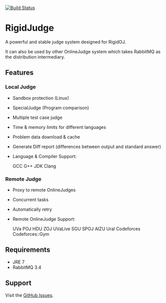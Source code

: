 [![Build Status](https://travis-ci.org/DHUers/RigidJudge.svg?branch=master)](https://travis-ci.org/DHUers/RigidJudge)

# RigidJudge
A powerful and stable judge system designed for RigidOJ.

It can also be used by other OnlineJudge system which takes RabbitMQ as the distribution intermediary.

## Features
### Local Judge
* Sandbox protection (Linux)
* SpecialJudge (Program comparison)
* Multiple test case judge
* Time & memory limits for different languages
* Problem data download & cache
* Generate Diff report (differences between output and standard answer)
* Language & Compiler Support:

    GCC G++ JDK Clang

### Remote Judge
* Proxy to remote OnlineJudges
* Concurrent tasks
* Automatically retry
* Remote OnlineJudge Support:

    UVa POJ HDU ZOJ UVaLive SGU SPOJ AIZU Ural Codeforces Codeforces::Gym

## Requirements
* JRE 7
* RabbitMQ 3.4

## Support

Visit the [GitHub Issues][1].


[1]: https://github.com/DHUers/RigidJudge/issues
